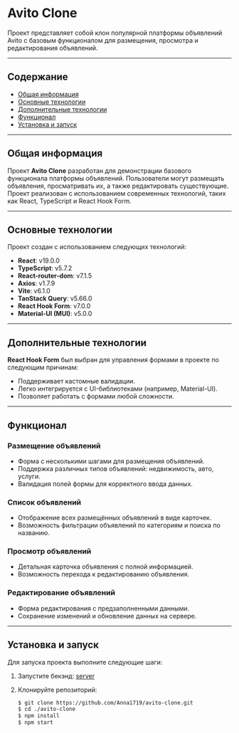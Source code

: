 # Avito Clone

Проект представляет собой клон популярной платформы объявлений Avito с базовым функционалом для размещения, просмотра и редактирования объявлений.

---

## Содержание

- [Общая информация](#общая-информация)
- [Основные технологии](#основные-технологии)
- [Дополнительные технологии](#дополнительные-технологии)
- [Функционал](#функционал)
- [Установка и запуск](#установка-и-запуск)

---

## Общая информация

Проект **Avito Clone** разработан для демонстрации базового функционала платформы объявлений. Пользователи могут размещать объявления, просматривать их, а также редактировать существующие. Проект реализован с использованием современных технологий, таких как React, TypeScript и React Hook Form.

---

## Основные технологии

Проект создан с использованием следующих технологий:

- **React**: v19.0.0
- **TypeScript**: v5.7.2
- **React-router-dom**: v7.1.5
- **Axios**: v1.7.9
- **Vite**: v6.1.0
- **TanStack Query**: v5.66.0
- **React Hook Form**: v7.0.0
- **Material-UI (MUI)**: v5.0.0

---

## Дополнительные технологии

**React Hook Form** был выбран для управления формами в проекте по следующим причинам:

- Поддерживает кастомные валидации.
- Легко интегрируется с UI-библиотеками (например, Material-UI).
- Позволяет работать с формами любой сложности.

---

## Функционал

### Размещение объявлений

- Форма с несколькими шагами для размещения объявлений.
- Поддержка различных типов объявлений: недвижимость, авто, услуги.
- Валидация полей формы для корректного ввода данных.

### Список объявлений

- Отображение всех размещённых объявлений в виде карточек.
- Возможность фильтрации объявлений по категориям и поиска по названию.

### Просмотр объявлений

- Детальная карточка объявления с полной информацией.
- Возможность перехода к редактированию объявления.

### Редактирование объявлений

- Форма редактирования с предзаполненными данными.
- Сохранение изменений и обновление данных на сервере.

---

## Установка и запуск

Для запуска проекта выполните следующие шаги:

1. Запустите бекэнд: [server](https://github.com/Anna1719/server)

2. Клонируйте репозиторий:

   ```bash
   $ git clone https://github.com/Anna1719/avito-clone.git
   $ cd ./avito-clone
   $ npm install
   $ npm start
   ```
